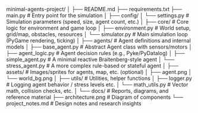 minimal-agents-project/
│
├── README.md
├── requirements.txt
├── main.py                        # Entry point for the simulation
│
├── config/
│   └── settings.py               # Simulation parameters (speed, size, agent count, etc.)
│
├── core/                         # Core logic for environment and game loop
│   ├── environment.py            # World setup, grid/map, obstacles, resources
│   └── simulator.py              # Main simulation loop (PyGame rendering, ticking)
│
├── agents/                       # Agent definitions and internal models
│   ├── base_agent.py             # Abstract Agent class with sensors/motors
│   ├── agent_logic.py            # Agent decision rules (e.g., Pyke/PyDatalog)
│   ├── simple_agent.py           # A minimal reactive Braitenberg-style agent
│   └── stress_agent.py           # A more complex rule-based or stateful agent
│
├── assets/                       # Images/sprites for agents, map, etc. (optional)
│   ├── agent.png
│   └── world_bg.png
│
├── utils/                        # Utilities, helper functions
│   ├── logger.py                 # Logging agent behavior / stress levels etc.
│   └── math_utils.py             # Vector math, collision checks, etc.
│
└── docs/                         # Reports, diagrams, and reference material
    ├── architecture.png          # Diagram of components
    └── project_notes.md          # Design notes and research insights